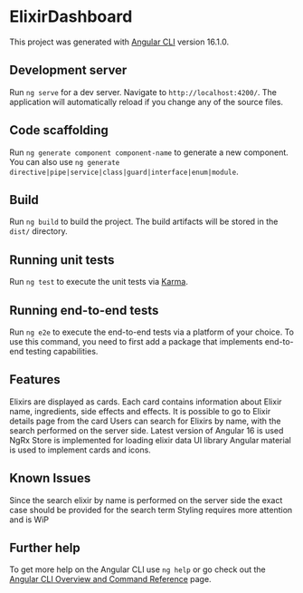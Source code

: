 # ElixirDashboard

This project was generated with [Angular CLI](https://github.com/angular/angular-cli) version 16.1.0.

## Development server

Run `ng serve` for a dev server. Navigate to `http://localhost:4200/`. The application will automatically reload if you change any of the source files.

## Code scaffolding

Run `ng generate component component-name` to generate a new component. You can also use `ng generate directive|pipe|service|class|guard|interface|enum|module`.

## Build

Run `ng build` to build the project. The build artifacts will be stored in the `dist/` directory.

## Running unit tests

Run `ng test` to execute the unit tests via [Karma](https://karma-runner.github.io).

## Running end-to-end tests

Run `ng e2e` to execute the end-to-end tests via a platform of your choice. To use this command, you need to first add a package that implements end-to-end testing capabilities.

## Features
Elixirs are displayed as cards.
Each card contains information about Elixir name, ingredients, side effects and effects.
It is possible to go to Elixir details page from the card
Users can search for Elixirs by name, with the search performed on the server side.
Latest version of Angular 16 is used
NgRx Store is implemented for loading elixir data
UI library Angular material is used to implement cards and icons.

## Known Issues

Since the search elixir by name is performed on the server side the exact case should be provided for the search term
Styling requires more attention and is WiP

## Further help

To get more help on the Angular CLI use `ng help` or go check out the [Angular CLI Overview and Command Reference](https://angular.io/cli) page.

